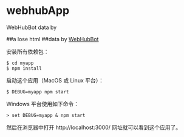 # webhubApp
WebHubBot  data by

##a lose html
##data by [WebHubBot](https://github.com/xiyouMc/WebHubBot)



安装所有依赖包：
```
$ cd myapp 
$ npm install
```
启动这个应用（MacOS 或 Linux 平台）：
```
$ DEBUG=myapp npm start
```
Windows 平台使用如下命令：
```
> set DEBUG=myapp & npm start
```
然后在浏览器中打开 http://localhost:3000/ 网址就可以看到这个应用了。
